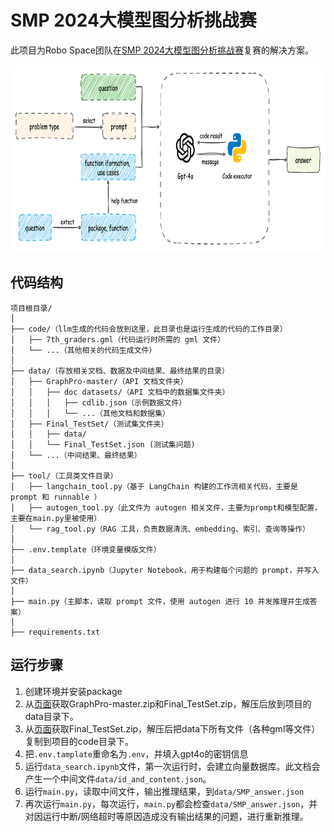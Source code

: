 # SMP 2024大模型图分析挑战赛
此项目为Robo Space团队在[SMP 2024大模型图分析挑战赛](https://tianchi.aliyun.com/competition/entrance/532253)复赛的解决方案。

<div style="text-align: center;">
<img src="./img/smp.png" alt="solution" height="300">
</div>

## 代码结构

```
项目根目录/
│
├── code/（llm生成的代码会放到这里，此目录也是运行生成的代码的工作目录）
│   ├── 7th_graders.gml（代码运行时所需的 gml 文件）
│   └── ...（其他相关的代码生成文件）
│
├── data/（存放相关文档、数据及中间结果、最终结果的目录）
│   ├── GraphPro-master/（API 文档文件夹）
│   │   ├── doc datasets/（API 文档中的数据集文件夹）
│   │   │   ├── cdlib.json（示例数据文件）
│   │   │   └── ...（其他文档和数据集）
│   ├── Final_TestSet/（测试集文件夹）
│   │   ├── data/
│   │   └── Final_TestSet.json (测试集问题)
│   └── ...（中间结果、最终结果）
│
├── tool/（工具类文件目录）
│   ├── langchain_tool.py（基于 LangChain 构建的工作流相关代码，主要是 prompt 和 runnable ）
│   ├── autogen_tool.py（此文件为 autogen 相关文件，主要为prompt和模型配置，主要在main.py里被使用）
│   └── rag_tool.py（RAG 工具，负责数据清洗、embedding、索引、查询等操作）
│
├── .env.template（环境变量模版文件）
│
├── data_search.ipynb（Jupyter Notebook，用于构建每个问题的 prompt，并写入文件）
│
├── main.py（主脚本，读取 prompt 文件，使用 autogen 进行 10 并发推理并生成答案）
│
├── requirements.txt
```

## 运行步骤
1. 创建环境并安装package
2. 从[页面](https://tianchi.aliyun.com/competition/entrance/532253/information)获取GraphPro-master.zip和Final_TestSet.zip，解压后放到项目的data目录下。
3. 从[页面](https://tianchi.aliyun.com/competition/entrance/532253/information)获取Final_TestSet.zip，解压后把data下所有文件（各种gml等文件）复制到项目的code目录下。
4. 把`.env.tamplate`重命名为`.env`，并填入gpt4o的密钥信息 
5. 运行`data_search.ipynb`文件，第一次运行时，会建立向量数据库。此文档会产生一个中间文件`data/id_and_content.json`。 
6. 运行`main.py`，读取中间文件，输出推理结果，到`data/SMP_answer.json`
7. 再次运行`main.py`，每次运行，`main.py`都会检查`data/SMP_answer.json`，并对因运行中断/网络超时等原因造成没有输出结果的问题，进行重新推理。